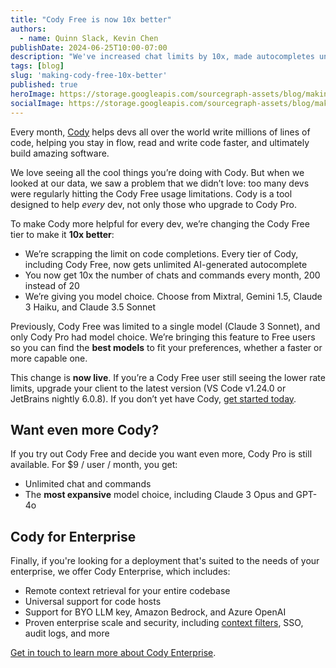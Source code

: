 ```yaml
---
title: "Cody Free is now 10x better"
authors:
  - name: Quinn Slack, Kevin Chen
publishDate: 2024-06-25T10:00-07:00
description: "We've increased chat limits by 10x, made autocompletes unlimited, and added models to Cody Free"
tags: [blog]
slug: 'making-cody-free-10x-better'
published: true
heroImage: https://storage.googleapis.com/sourcegraph-assets/blog/making-cody-free-10x-better-og.jpg
socialImage: https://storage.googleapis.com/sourcegraph-assets/blog/making-cody-free-10x-better-og.jpg
---
```


Every month, [Cody](https://sourcegraph.com/cody) helps devs all over the world write millions of lines of code, helping you stay in flow, read and write code faster, and ultimately build amazing software. 

We love seeing all the cool things you’re doing with Cody. But when we looked at our data, we saw a problem that we didn’t love: too many devs were regularly hitting the Cody Free usage limitations. Cody is a tool designed to help _every_ dev, not only those who upgrade to Cody Pro.

To make Cody more helpful for every dev, we’re changing the Cody Free tier to make it **10x better**: 

* We’re scrapping the limit on code completions. Every tier of Cody, including Cody Free, now gets unlimited AI-generated autocomplete
* You now get 10x the number of chats and commands every month, 200 instead of 20
* We’re giving you model choice. Choose from Mixtral, Gemini 1.5, Claude 3 Haiku, and Claude 3.5 Sonnet

Previously, Cody Free was limited to a single model (Claude 3 Sonnet), and only Cody Pro had model choice. We’re bringing this feature to Free users so you can find the **best models** to fit your preferences, whether a faster or more capable one.

This change is **now live**. If you’re a Cody Free user still seeing the lower rate limits, upgrade your client to the latest version (VS Code v1.24.0 or JetBrains nightly 6.0.8). If you don’t yet have Cody, [get started today](https://sourcegraph.com/cody).

## Want even more Cody?

If you try out Cody Free and decide you want even more, Cody Pro is still available. For $9 / user / month, you get:

* Unlimited chat and commands
* The **most expansive** model choice, including Claude 3 Opus and GPT-4o

## Cody for Enterprise

Finally, if you're looking for a deployment that's suited to the needs of your enterprise, we offer Cody Enterprise, which includes:

* Remote context retrieval for your entire codebase
* Universal support for code hosts
* Support for BYO LLM key, Amazon Bedrock, and Azure OpenAI
* Proven enterprise scale and security, including [context filters](https://sourcegraph.com/docs/cody/capabilities/ignore-context#cody-context-filters), SSO, audit logs, and more

[Get in touch to learn more about Cody Enterprise](https://sourcegraph.com/contact/request-info).
